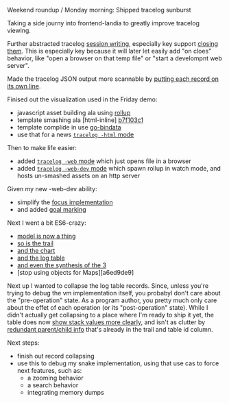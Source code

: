 Weekend roundup / Monday morning: Shipped tracelog sunburst

Taking a side journy into frontend-landia to greatly improve tracelog viewing.


Further abstracted tracelog [session writing][7c147b96], especially key support
[closing them][692d200f]. This is especially key because it will later let
easily add "on cloes" behavior, like "open a browser on that temp file" or
"start a develompnt web server".

Made the tracelog JSON output more scannable by [putting each record on its own
line][59e5fb47].

Finised out the visualization used in the Friday demo:
- javascript asset building ala using [rollup][95770d4d]
- template smashing ala [html-inline] [b7f103c1]
- template complide in use [go-bindata][f879fd52]
- use that for a news [`tracelog -html` mode][f328f077]

Then to make life easier:
- added [`tracelog -web` mode][d230226d] which just opens file in a browser
- added [`tracelog -web-dev` mode][95f5d58b] which spawn rollup in watch mode,
  and hosts un-smashed assets on an http server

Given my new -web-dev ability:
- simplify the [focus implementation][5c604858]
- and added [goal marking][828a7c9f]

Next I went a bit ES6-crazy:
- [model is now a thing][51731509]
- [so is the trail][5e606f6f]
- [and the chart][efc79220]
- [and the log table][bf72f6a8]
- [and even the synthesis of the 3][e203d857]
- [stop using objects for Maps][a6ed9de9]

Next up I wanted to collapse the log table records. Since, unless you're trying
to debug the vm implementation itself, you probabyl don't care about the
"pre-operation" state. As a program author, you pretty much only care about the
effet of each operation (or its "post-operation" state). While I didn't
actually get collapsing to a place where I'm ready to ship it yet, the table
does now [show stack values more clearly][443e28af], and isn't as clutter by
[redundant parent/child info][170c91c0] that's already in the trail and table
id column.

Next steps:
- finish out record collapsing
- use this to debug my snake implementation, using that use cas to force next
  features, such as:
  - a zooming behavior
  - a search behavior
  - integrating memory dumps

[7c147b96]: https://github.com/jcorbin/stackvm/commit/7c147b96b3d922d611fe9fafc72d61b2972fc383
[692d200f]: https://github.com/jcorbin/stackvm/commit/692d200fe0f11c5253ad4d2290eaec8d33d1bd87
[59e5fb47]: https://github.com/jcorbin/stackvm/commit/59e5fb478b5b1a059b393deceab78e49292a3f00
[95770d4d]: https://github.com/jcorbin/stackvm/commit/95770d4df3ec92dffeb777a47cb4c765b72b501d
[b7f103c1]: https://github.com/jcorbin/stackvm/commit/b7f103c1e24744907fcd4d1c72bab82124aba7da
[f879fd52]: https://github.com/jcorbin/stackvm/commit/f879fd528d4a5b49f18afa5b12c9a64d54fbdce2
[f328f077]: https://github.com/jcorbin/stackvm/commit/f328f077a8fe5f1da7b6f70236cfd6cc8dca966e
[d230226d]: https://github.com/jcorbin/stackvm/commit/d230226d2e8be85fca75ccf7d3ee2f78d3e1e4c0
[95f5d58b]: https://github.com/jcorbin/stackvm/commit/95f5d58bffdf09579b98e4d6f28d612f9e3c6f95
[5c604858]: https://github.com/jcorbin/stackvm/commit/5c604858eecfe80386904b4359cd1d9dbcbbe336
[828a7c9f]: https://github.com/jcorbin/stackvm/commit/828a7c9f0484edd983b2574ffc29e2e4ff878802
[51731509]: https://github.com/jcorbin/stackvm/commit/5173150910fc1b25060d43d683c68ca9d2a9bd66
[5e606f6f]: https://github.com/jcorbin/stackvm/commit/5e606f6fda752603cd5654e22fa09e068ebb213d
[efc79220]: https://github.com/jcorbin/stackvm/commit/efc79220ae45f24379326a07f8a6571c73edf41e
[bf72f6a8]: https://github.com/jcorbin/stackvm/commit/bf72f6a8d6c2d071d5663acb2bf00b7aa4b6820b
[e203d857]: https://github.com/jcorbin/stackvm/commit/e203d85758f5f0c83aeec8af3c843722accd73fc
[443e28af]: https://github.com/jcorbin/stackvm/commit/443e28af204de1c3310b8eede8e7aa754a980b14
[170c91c0]: https://github.com/jcorbin/stackvm/commit/170c91c0f5b6b020ce44eaf401172cf622300110
